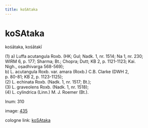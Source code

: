 ```yaml
---
title: koSAtaka
---
```


# koSAtaka

kośātaka,  kośātakī <div n="P" />(1) a) Luffa acutangula Roxb. (HK; Gul; Nadk. 1, nr. 1514; Na 1, nr. 230; <div n="lb" />WIRM 6, p. 177; Sharma; Bt.; Chopra; Dutt; KB 2, p. 1121-1123; Kai. <div n="lb" />Nigh., oṣadhivarga 568-569); <div n="lb" />b) L. acutangula Roxb. var. amara (Roxb.) C.B. Clarke (DWH 2, <div n="lb" />p. 80-81; KB 2, p. 1123-1125); <div n="P" />(2) L. echinata Roxb. (Nadk. 1, nr. 1517; Bt.); <div n="P" />(3) L. graveolens Roxb. (Nadk. 1, nr. 1518); <div n="P" />(4) L. cylindrica (Linn.) M. J. Roemer (Bt.).

lnum: 310

image: [435](https://www.sanskrit-lexicon.uni-koeln.de/scans/csl-apidev/servepdf.php?dict=snp&page=435)

cologne link: [koSAtaka](https://sanskrit-lexicon.uni-koeln.de/scans/csl-apidev/getword.php?dict=snp&key=koSAtaka)

